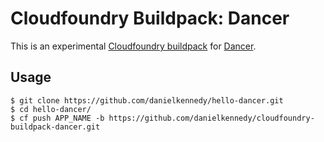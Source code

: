 Cloudfoundry Buildpack: Dancer
==============================

This is an experimental [Cloudfoundry buildpack](http://docs.run.pivotal.io/buildpacks/) for [Dancer](http://www.perldancer.org/).

## Usage
```
$ git clone https://github.com/danielkennedy/hello-dancer.git
$ cd hello-dancer/
$ cf push APP_NAME -b https://github.com/danielkennedy/cloudfoundry-buildpack-dancer.git
```
